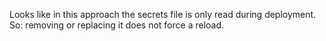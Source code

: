 Looks like in this approach the secrets file is only read during deployment.
So: removing or replacing it does not force a reload.
